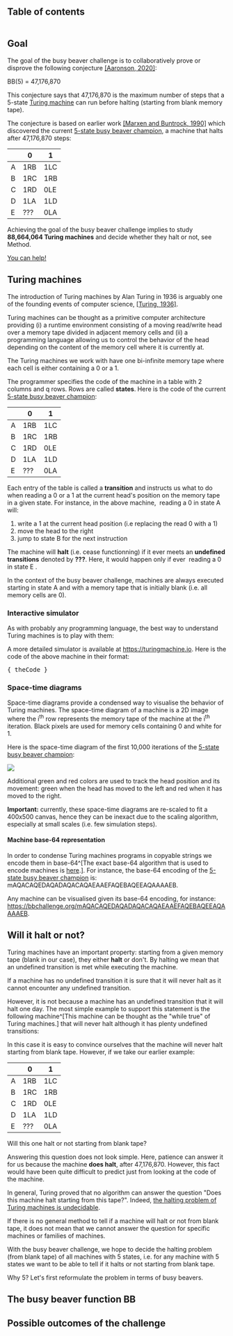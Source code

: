 <script lang="ts">
import TmSimulator from "../lib/tm_simulator.svelte"
import { b64URLSafetoTM, tmToTuringMachineDotIO } from '../lib/tm';
import { onMount } from 'svelte';

let theCode = tmToTuringMachineDotIO(b64URLSafetoTM("mAQACAQEDAQADAQACAQAEAAEFAQEBAQEEAQAAAAEB"))

onMount(() => { // TODO: this shouldn't be necessary
    const id = window.location.hash.replace(/^#/, '');
    const element = id && document.getElementById(id);
    console.log(id,element)
    if (id && element) {
      window.scrollTo({ top: element.top, behavior: 'smooth' });
    }
  });

</script>

<div class="dark w-full flex justify-center xl:justify-start">
<div class="prose prose-invert text-white   -mt-4  xl:justify-start xl:ml-[170px] ml-0 sm:ml-2 font-sans prose-base sm:prose-lg w-full">
<div class="leading-normal ">
<div>

## Table of contents

<a id="goal"></a>

## Goal

The goal of the busy beaver challenge is to collaboratively prove or disprove the following conjecture [[Aaronson, 2020]](https://www.scottaaronson.com/papers/bb.pdf):

<div class="flex justify-center">
<div class="math math-display">
BB(5) = 47,176,870
</div>
</div>

This conjecture says that 47,176,870 is the maximum number of steps that a 5-state [Turing machine](#turing-machines) can run before halting (starting from blank memory tape).

The conjecture is based on earlier work [[Marxen and Buntrock, 1990]](http://turbotm.de/~heiner/BB/mabu90.html) which discovered the current <a  href="https://bbchallenge.org/mAQACAQEDAQADAQACAQAEAAEFAQEBAQEEAQAAAAEB&s=10000&w=250&ox=0.8&status=halt" rel="external">5-state busy beaver champion</a>, a machine that halts after 47,176,870 steps:

<div class="flex flex-col items-center">
<div class="w-1/3 -mt-5 font-mono">

|     | 0   | 1   |
| --- | --- | --- |
| A   | 1RB | 1LC |
| B   | 1RC | 1RB |
| C   | 1RD | 0LE |
| D   | 1LA | 1LD |
| E   | ??? | 0LA |

</div>
</div>

Achieving the goal of the busy beaver challenge implies to study **88,664,064 Turing machines** and decide whether they halt or not, see <a herf="/method" rel="external">Method</a>.

[You can help!](/contribute)

<a id="turing-machines"></a>

## Turing machines

The introduction of Turing machines by Alan Turing in 1936 is arguably one of the founding events of computer science, [[Turing, 1936]](https://www.cs.virginia.edu/~robins/Turing_Paper_1936.pdf).

Turing machines can be thought as a primitive computer architecture providing (i) a runtime environment consisting of a moving read/write head over a memory tape divided in adjacent memory cells and (ii) a programming language allowing us to control the behavior of the head depending on the content of the memory cell where it is currently at.

The Turing machines we work with have one bi-infinite memory tape where each cell is either containing a 0 or a 1.

The programmer specifies the code of the machine in a table with 2 columns and <span class="math math-inline">q</span> rows. Rows are called **states**. Here is the code of the current <a  href="https://bbchallenge.org/mAQACAQEDAQADAQACAQAEAAEFAQEBAQEEAQAAAAEB&s=10000&w=250&ox=0.8&status=halt">5-state busy beaver champion</a>:

<div class="flex flex-col items-center -mb-2">
<div class="w-1/3 -mt-5 font-mono">

|     | 0                                                             | 1   |
| --- | ------------------------------------------------------------- | --- |
| A   | <span class="bg-purple-400 font-bold text-black">1RB</span>   | 1LC |
| B   | 1RC                                                           | 1RB |
| C   | 1RD                                                           | 0LE |
| D   | 1LA                                                           | 1LD |
| E   | <span class="bg-green-400 text-gray-900 font-bold">???</span> | 0LA |

</div>
</div>

Each entry of the table is called a **transition** and instructs us what to do when reading a 0 or a 1 at the current head's position on the memory tape in a given state. For instance, in the above machine, <span class="bg-purple-400 font-bold text-black">&nbsp;reading a 0 in state A&nbsp;</span> will:

1. write a 1 at the current head position (i.e replacing the read 0 with a 1)
2. move the head to the right
3. jump to state B for the next instruction

The machine will **halt** (i.e. cease functionning) if it ever meets an **undefined transitions** denoted by **???**. Here, it would happen only if ever <span class="bg-green-400 text-gray-900 font-bold">&nbsp;reading a 0 in state E&nbsp;</span>.

In the context of the busy beaver challenge, machines are always executed starting in state A and with a memory tape that is initially blank (i.e. all memory cells are 0).

<a id="interactive-simulator"></a>

### Interactive simulator

As with probably any programming language, the best way to understand Turing machines is to play with them:

<TmSimulator/>

A more detailed simulator is available at <a href="https://turingmachine.io" target="_blank">https://turingmachine.io</a>. Here is the code of the above machine in their format:
<pre>{ theCode }</pre>

<a id="space-time-diagrams"></a>

### Space-time diagrams

Space-time diagrams provide a condensed way to visualise the behavior of Turing machines. The space-time diagram of a machine is a 2D image where the i<sup>th</sup> row represents the memory tape of the machine at the i<sup>th</sup> iteration. Black pixels are used for memory cells containing 0 and white for 1.

Here is the space-time diagram of the first 10,000 iterations of the <a  href="https://bbchallenge.org/mAQACAQEDAQADAQACAQAEAAEFAQEBAQEEAQAAAAEB&s=10000&w=250&ox=0.8&status=halt" rel="external">5-state busy beaver champion</a>:

<div class="flex justify-center -mt-16 -mb-8">

![](./bb5.png)

</div>

Additional green and red colors are used to track the head position and its movement: green when the head has moved to the left and red when it has moved to the right.

**Important:** currently, these space-time diagrams are re-scaled to fit a 400x500 canvas, hence they can be inexact due to the scaling algorithm, especially at small scales (i.e. few simulation steps).

<a id="base-64"></a>

#### Machine base-64 representation

In order to condense Turing machines programs in copyable strings we encode them in base-64^[The exact base-64 algorithm that is used to encode machines is <a class="underline" href="https://github.com/bbchallenge/website-frontend/blob/main/src/lib/tm.ts#L5" target="_blank">here</a>.]. For instance, the base-64 encoding of the <a  href="https://bbchallenge.org/mAQACAQEDAQADAQACAQAEAAEFAQEBAQEEAQAAAAEB&s=10000&w=250&ox=0.8&status=halt" rel="external">5-state busy beaver champion</a> is: <span class="text-sm select-all">mAQACAQEDAQADAQACAQAEAAEFAQEBAQEEAQAAAAEB</span>. 

Any machine can be visualised given its base-64 encoding, for instance: <a  href="https://bbchallenge.org/mAQACAQEDAQADAQACAQAEAAEFAQEBAQEEAQAAAAEB" rel="external" class="text-sm">https://bbchallenge.org/mAQACAQEDAQADAQACAQAEAAEFAQEBAQEEAQAAAAEB</a>.

<!-- #### Runtime

Turing machines have to physically move their head to a memory cell before they can read or write the data located there. This contrasts with the Random Access Memory (RAM) architecture used by modern computers where any _random_ memory cell can be accessed instantly given its address. Nonetheless, any algorithm that can be implemented using a modern RAM computer can be implemented with a Turing machine (and vice versa). -->

<a id="will-it-halt-or-not"></a>

## Will it halt or not?

Turing machines have an important property: starting from a given memory tape (blank in our case), they either **halt** or don't. By halting we mean that an undefined transition is met while executing the machine.

If a machine has no undefined transition it is sure that it will never halt as it cannot encounter any undefined transition.

However, it is not because a machine has an undefined transition that it will halt one day. The most simple example to support this statement is the following machine^[This machine can be thought as the "while true" of Turing machines.] that will never halt although it has plenty undefined transitions:

<TmSimulator b64TM="mAAABAAAAAAAAAAAAAAAAAAAAAAAAAAAAAAAAAAAA"/>

In this case it is easy to convince ourselves that the machine will never halt starting from blank tape. However, if we take our earlier example:

<div class="flex flex-col items-center">
<div class="w-1/3 -mt-5 font-mono">

|     | 0   | 1   |
| --- | --- | --- |
| A   | 1RB | 1LC |
| B   | 1RC | 1RB |
| C   | 1RD | 0LE |
| D   | 1LA | 1LD |
| E   | ??? | 0LA |

</div>
</div>
Will this one halt or not starting from blank tape?

Answering this question does not look simple. Here, patience can answer it for us because the machine **does halt**, after 47,176,870. However, this fact would have been quite difficult to predict just from looking at the code of the machine.

In general, Turing proved that no algorithm can answer the question "Does this machine halt starting from this tape?". Indeed, [the halting problem of Turing machines is undecidable](https://en.wikipedia.org/wiki/Halting_problem).

If there is no general method to tell if a machine will halt or not from blank tape, it does not mean that we cannot answer the question for specific machines or families of machines. 

With the busy beaver challenge, we hope to decide the halting problem (from blank tape) of all machines with 5 states, i.e. for any machine with 5 states we want to be able to tell if it halts or not starting from blank tape. 

Why 5? Let's first reformulate the problem in terms of busy beavers.

<a id="the-busy-beaver-function"></a>

## The busy beaver function BB

<a id="possible-outcomes"></a>

## Possible outcomes of the challenge



</div>
</div>
</div>
</div>

<style >
h2:first-child {
  margin-top: 2.4rem;
  margin-bottom: 0;
}
h2:nth-child(3) {
  margin-top: 3rem;
}
</style>